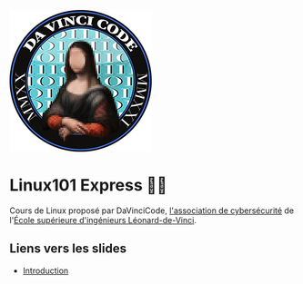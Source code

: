 ![](images/davincicode.png)

# Linux101 Express 🚂🐧

Cours de Linux proposé par DaVinciCode, [l'association de cybersécurité](https://digiteamdevinci.com/) de l'[École supérieure d'ingénieurs Léonard-de-Vinci](https://www.esilv.fr/). 

## Liens vers les slides

- [Introduction](https://github.com/DaVinciCodeCTF/linux101-express/raw/master/introduction/introduction.pdf)
